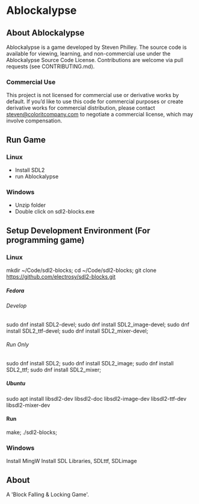# Ablockalypse

## About Ablockalypse

Ablockalypse is a game developed by Steven Philley. The source code is available for viewing, learning, and non-commercial use under the Ablockalypse Source Code License. Contributions are welcome via pull requests (see CONTRIBUTING.md).

### Commercial Use
This project is not licensed for commercial use or derivative works by default. If you’d like to use this code for commercial purposes or create derivative works for commercial distribution, please contact steven@coloritcompany.com to negotiate a commercial license, which may involve compensation.

## Run Game

### Linux

* Install SDL2
* run Ablockalypse

### Windows

* Unzip folder
* Double click on sdl2-blocks.exe

## Setup Development Environment (For programming game)

### Linux

mkdir ~/Code/sdl2-blocks;
cd ~/Code/sdl2-blocks;
git clone <https://github.com/electrosy/sdl2-blocks.git>

##### Fedora

###### Develop

sudo dnf install SDL2-devel; sudo dnf install SDL2_image-devel; sudo dnf install SDL2_ttf-devel; sudo dnf install SDL2_mixer-devel; 

###### Run Only

sudo dnf install SDL2; sudo dnf install SDL2_image; sudo dnf install SDL2_ttf;  sudo dnf install SDL2_mixer; 

##### Ubuntu

sudo apt install libsdl2-dev libsdl2-doc libsdl2-image-dev libsdl2-ttf-dev libsdl2-mixer-dev

#### Run

make; ./sdl2-blocks;

### Windows

Install MingW
Install SDL Libraries, SDLttf, SDLimage

## About

A 'Block Falling & Locking Game'.
